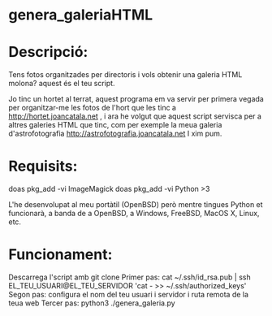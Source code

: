 genera_galeriaHTML
==========================

Descripció:
==========================
Tens fotos organitzades per directoris i vols obtenir una galeria HTML molona? aquest és el teu script.

Jo tinc un hortet al terrat, aquest programa em va servir per primera vegada per organitzar-me les fotos de l'hort
que les tinc a http://hortet.joancatala.net , i ara he volgut que aquest script servisca per a altres
galeries HTML que tinc, com per exemple la meua galeria d'astrofotografia http://astrofotografia.joancatala.net
I xim pum.

Requisits:
==========================
doas pkg_add -vi ImageMagick
doas pkg_add -vi Python >3

L'he desenvolupat al meu portàtil (OpenBSD) però mentre tingues Python et funcionarà, a banda de a OpenBSD, a 
Windows, FreeBSD, MacOS X, Linux, etc. 

Funcionament:
==========================
Descarrega l'script amb git clone
Primer pas:  cat ~/.ssh/id_rsa.pub | ssh EL_TEU_USUARI@EL_TEU_SERVIDOR 'cat - >> ~/.ssh/authorized_keys'
Segon pas: configura el nom del teu usuari i servidor i ruta remota de la teua web
Tercer pas: python3 ./genera_galeria.py
